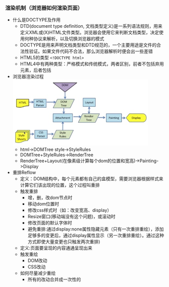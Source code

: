 ### 渲染机制（浏览器如何渲染页面）
- 什么是DOCTYPE及作用
    * DTD(document type definition, 文档类型定义)是一系列语法规则，用来定义XML或(X)HTML文件类型。浏览器会使用它来判断文档类型，决定使用何种协议来解析，以及切换浏览器的模式
    * DOCTYPE是用来声明文档类型和DTD规范的，一个主要用途是文件的合法性验证。如果文件代码不合法，那么浏览器解析时便会出一些差错
    * HTML5的类型 `<!DOCTYPE html>`
    * HTML4中有两种类型：严格模式和传统模式，两者区别，前者不包括弃用元素，后者包括
- 浏览器渲染过程
    ![](./1.jpg)
    * html->DOMTree style->StyleRules
    * DOMTree+StyleRules->RenderTree
    * RenderTree+Layout(在像素级计算每个dom的位置和宽高)->Painting->Display
- 重排Reflow
    * 定义：DOM结构中，每个元素都有自己的盒模型，需要浏览器根据样式来计算它们该出现的位置，这个过程叫重排
    * 触发重排
        + 增，删，改dom节点时
        + 移动dom位置时
        + 修改css样式时（如：改变宽高、display）
        + Resize窗口(移动端没有这个问题)，或滚动时
        + 修改页面的默认字体时
        + 避免重排:通过display:none属性隐藏元素（只有一次重排重绘），添加足够多的变更后，通过display属性显示（另一次重排重绘）。通过这种方式即使大量变更也只触发两次重排)
    * 定义:页面要呈现的内容通通呈现出来
    * 触发重绘
        + DOM改动
        + CSS改动
    * 如何尽量减少重绘
        + 所有的改动合并成一次性的